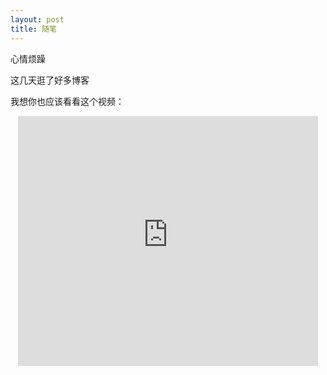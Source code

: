 ```yaml
---
layout: post
title: 随笔
---
```


心情烦躁

这几天逛了好多博客

我想你也应该看看这个视频：

<center>
     <embed src="http://ph35djdp3.bkt.clouddn.com/lonely.mp4"
            width="480px" height="400px"
            autostart="0"
            align="middle"
            type="video/mp4">
</center>


